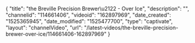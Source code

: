 {
    "title": "the Breville Precision Brewer\u2122 - Over Ice",
    "description": "",
    "channelid": "114661406",
    "videoid": "162897969",
    "date_created": "1525365945",
    "date_modified": "1525477700",
    "type": "captivate",
    "layout": "channelVideo",
    "url": "\/latest-videos\/the-breville-precision-brewer-over-ice\/114661406-162897969"
}